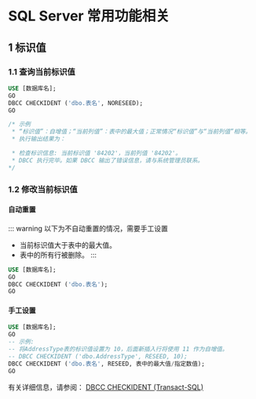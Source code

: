 # SQL Server 常用功能相关
## 1 标识值

### 1.1 查询当前标识值
```sql
USE [数据库名];
GO  
DBCC CHECKIDENT ('dbo.表名', NORESEED);
GO

/* 示例
 * “标识值”：自增值；“当前列值”：表中的最大值；正常情况“标识值”与“当前列值”相等。
 * 执行输出结果为：

 * 检查标识信息: 当前标识值 '84202'，当前列值 '84202'。
 * DBCC 执行完毕。如果 DBCC 输出了错误信息，请与系统管理员联系。
*/
```

### 1.2 修改当前标识值

#### 自动重置 <Badge type="tip" text="推荐" vertical="top" />
::: warning
以下为不自动重置的情况，需要手工设置
- 当前标识值大于表中的最大值。
- 表中的所有行被删除。
:::
```sql
USE [数据库名];
GO  
DBCC CHECKIDENT ('dbo.表名');
GO
```

#### 手工设置
```sql
USE [数据库名];
GO  
-- 示例:
-- 将AddressType表的标识值设置为 10，后面新插入行将使用 11 作为自增值。
-- DBCC CHECKIDENT ('dbo.AddressType', RESEED, 10);  
DBCC CHECKIDENT ('dbo.表名', RESEED, 表中的最大值/指定数值);
GO
```

有关详细信息，请参阅：
[DBCC CHECKIDENT (Transact-SQL)](https://docs.microsoft.com/zh-cn/sql/t-sql/database-console-commands/dbcc-checkident-transact-sql?view=sql-server-ver15)